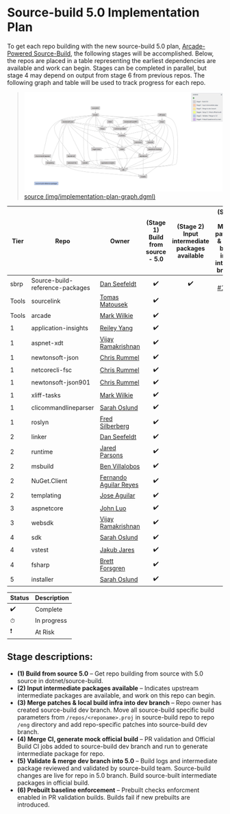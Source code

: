 # Source-build 5.0 Implementation Plan

To get each repo building with the new source-build 5.0 plan, [Arcade-Powered Source-Build](https://github.com/dotnet/source-build/tree/release/3.1/Documentation/planning/arcade-powered-source-build), the following stages will be accomplished.  Below, the repos are placed in a table representing the earliest dependencies are available and work can begin.  Stages can be completed in parallel, but stage 4 may depend on output from stage 6 from previous repos.  The following graph and table will be used to track progress for each repo.

> ![](img/implementation-plan-graph.png)
> [source (img/implementation-plan-graph.dgml)](img/implementation-plan-graph.dgml)

| Tier | Repo | Owner | (Stage 1)<br>Build from source - 5.0 | (Stage 2)<br>Input intermediate packages available | (Stage 3)<br>Merge patches & local build infra into dev branch | (Stage 4)<br>Merge CI, generate mock official build | (Stage 5)<br>Validate & merge dev branch into 5.0 | (Stage 6)<br>Prebuilt baseline enforcement |
| --- | --- | --- | :---: | :---: | :---: | :---: | :---: | :---: |
| sbrp | Source-build-reference-packages | [Dan Seefeldt](https://github.com/dseefeld) | ✔️ | ✔️ | ⏱ [#1715](https://github.com/dotnet/source-build/issues/1715) | ✔️ | ✔️ | |
| Tools | sourcelink | [Tomas Matousek](https://github.com/tmat) | ✔️ | | | | | |
| Tools | arcade | [Mark Wilkie](https://github.com/markwilkie) | ✔️ | | | | | |
| 1 | application-insights | [Reiley Yang](https://github.com/reyang) | ✔️ | | | | | |
| 1 | aspnet-xdt | [Vijay Ramakrishnan](https://github.com/vijayrkn) | ✔️ | | | | | |
| 1 | newtonsoft-json | [Chris Rummel](https://github.com/crummel) | ✔️ | | | | | |
| 1 | netcorecli-fsc | [Chris Rummel](https://github.com/crummel) | ✔️ | | | | | |
| 1 | newtonsoft-json901 | [Chris Rummel](https://github.com/crummel) | ✔️ | | | | | |
| 1 | xliff-tasks | [Mark Wilkie](https://github.com/markwilkie) | ✔️ | | | | | |
| 1 | clicommandlineparser | [Sarah Oslund](https://github.com/sfoslund) | ✔️ | | | | | |
| 1 | roslyn | [Fred Silberberg](https://github.com/333fred) | ✔️ | | | | | |
| 2 | linker | [Dan Seefeldt](https://github.com/dseefeld) | ✔️ | | | | | |
| 2 | runtime | [Jared Parsons](https://github.com/jaredpar) | ✔️ | | | | | |
| 2 | msbuild | [Ben Villalobos](https://github.com/BenVillalobos) | ✔️ | | | | | |
| 2 | NuGet.Client | [Fernando Aguilar Reyes](https://github.com/dominoFire) | ✔️ | | | | | |
| 2 | templating | [Jose Aguilar](https://github.com/donJoseLuis) | ✔️ | | | | | |
| 3 | aspnetcore | [John Luo](https://github.com/JunTaoLuo) | ✔️ | | | | | |
| 3 | websdk | [Vijay Ramakrishnan](https://github.com/vijayrkn) | ✔️ | | | | | |
| 4 | sdk | [Sarah Oslund](https://github.com/sfoslund) | ✔️ | | | | | |
| 4 | vstest | [Jakub Jares](https://github.com/nohwnd) | ✔️ | | | | | |
| 4 | fsharp | [Brett Forsgren](https://github.com/brettfo) | ✔️ | | | | | |
| 5 | installer | [Sarah Oslund](https://github.com/sfoslund) | ✔️ | | | | | |

| Status | Description |
| --- | --- |
| ✔️ | Complete |
| ⏱ | In progress |
| ❗ | At Risk |

## Stage descriptions:
  - **(1) Build from source 5.0** – Get repo building from source with 5.0 source in dotnet/source-build.
  - **(2) Input intermediate packages available** – Indicates upstream intermediate packages are available, and work on this repo can begin.
  - **(3) Merge patches & local build infra into dev branch** – Repo owner has created source-build dev branch.  Move all source-build specific build parameters from `/repos/<reponame>.proj` in source-build repo to repo `/eng` directory and add repo-specific patches into source-build dev branch.
  - **(4) Merge CI, generate mock official build** – PR validation and Official Build CI jobs added to source-build dev branch and run to generate intermediate package for repo. 
  - **(5) Validate & merge dev branch into 5.0** – Build logs and intermediate package reviewed and validated by source-build team.  Source-build changes are live for repo in 5.0 branch.  Build source-built intermediate packages in official build.
  - **(6) Prebuilt baseline enforcement** – Prebuilt checks enforcment enabled in PR validation builds.  Builds fail if new prebuilts are introduced.
